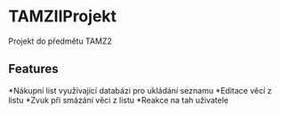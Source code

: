 # TAMZIIProjekt

Projekt do předmětu TAMZ2

## Features
*Nákupní list využívající databázi pro ukládání seznamu
*Editace věcí z listu
*Zvuk při smázání věci z listu
*Reakce na tah uživatele
